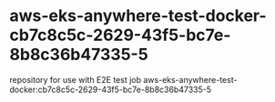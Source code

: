 # aws-eks-anywhere-test-docker-cb7c8c5c-2629-43f5-bc7e-8b8c36b47335-5
repository for use with E2E test job aws-eks-anywhere-test-docker:cb7c8c5c-2629-43f5-bc7e-8b8c36b47335-5

